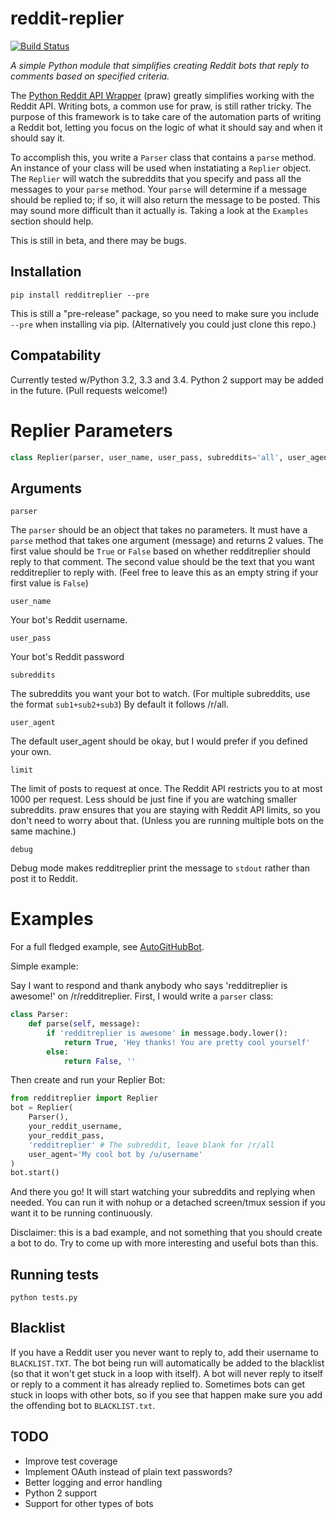reddit-replier
==============

[![Build Status](https://travis-ci.org/naiyt/reddit-replier.svg?branch=master)](https://travis-ci.org/naiyt/reddit-replier)

*A simple Python module that simplifies creating Reddit bots that reply to comments based on specified criteria.*

The [Python Reddit API Wrapper](http://praw.readthedocs.org/en/v2.1.16/) (praw) greatly simplifies working with the Reddit API. Writing bots, a common use for praw, is still rather tricky. The purpose of this framework is to take care of the automation parts of writing a Reddit bot, letting you focus on the logic of what it should say and when it should say it.

To accomplish this, you write a `Parser` class that contains a `parse` method. An instance of your class will be used when instatiating a `Replier` object. The `Replier` will watch the subreddits that you specify and pass all the messages to your `parse` method. Your `parse` will determine if a message should be replied to; if so, it will also return the message to be posted. This may sound more difficult than it actually is. Taking a look at the `Examples` section should help.

This is still in beta, and there may be bugs.

Installation
------------

    pip install redditreplier --pre

This is still a "pre-release" package, so you need to make sure you include `--pre` when installing via pip. (Alternatively you could just clone this repo.)

Compatability
------------

Currently tested w/Python 3.2, 3.3 and 3.4. Python 2 support may be added in the future. (Pull requests welcome!)

Replier Parameters
==================
```python
class Replier(parser, user_name, user_pass, subreddits='all', user_agent='redditreplier v0.01 by /u/naiyt', limit=1000, debug=False)
```

Arguments
---------

    parser

The `parser` should be an object that takes no parameters. It must have a `parse` method that takes one argument (message) and returns 2 values. The first value should be `True` or `False` based on whether redditreplier should reply to that comment. The second value should be the text that you want redditreplier to reply with. (Feel free to leave this as an empty string if your first value is `False`)

    user_name

Your bot's Reddit username.

    user_pass

Your bot's Reddit password

    subreddits

The subreddits you want your bot to watch. (For multiple subreddits, use the format `sub1+sub2+sub3`) By default it follows /r/all.

    user_agent

The default user_agent should be okay, but I would prefer if you defined your own.

    limit

The limit of posts to request at once. The Reddit API restricts you to at most 1000 per request. Less should be just fine if you are watching smaller subreddits. praw ensures that you are staying with Reddit API limits, so you don't need to worry about that. (Unless you are running multiple bots on the same machine.)

    debug

Debug mode makes redditreplier print the message to `stdout` rather than post it to Reddit.

Examples
========

For a full fledged example, see [AutoGitHubBot](https://github.com/naiyt/autogithub).

Simple example:

Say I want to respond and thank anybody who says 'redditreplier is awesome!' on /r/redditreplier. First, I would write a `parser` class:

```python
class Parser:
    def parse(self, message):
        if 'redditreplier is awesome' in message.body.lower():
            return True, 'Hey thanks! You are pretty cool yourself'
        else:
            return False, ''
```

Then create and run your Replier Bot:

```python
from redditreplier import Replier
bot = Replier(
	Parser(),
	your_reddit_username,
	your_reddit_pass,
	'redditreplier' # The subreddit, leave blank for /r/all
	user_agent='My cool bot by /u/username'
)
bot.start()
```

And there you go! It will start watching your subreddits and replying when needed. You can run it with nohup or a detached screen/tmux session if you want it to be running continuously.

Disclaimer: this is a bad example, and not something that you should create a bot to do. Try to come up with more interesting and useful bots than this.

Running tests
-------------

`python tests.py`


Blacklist
---------

If you have a Reddit user you never want to reply to, add their username to `BLACKLIST.TXT`. The bot being run will automatically be added to the blacklist (so that it won't get stuck in a loop with itself). A bot will never reply to itself or reply to a comment it has already replied to. Sometimes bots can get stuck in loops with other bots, so if you see that happen make sure you add the offending bot to `BLACKLIST.txt`.

TODO
----

* Improve test coverage
* Implement OAuth instead of plain text passwords?
* Better logging and error handling
* Python 2 support
* Support for other types of bots
